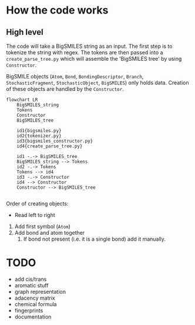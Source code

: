 # How the code works

## High level

The code will take a BigSMILES string as an input. The first step is to tokenize the string
with regex. The tokens are then passed into a `create_parse_tree.py` which will assemble the 'BigSMILES tree' by using
`Constructor`.

BigSMILE objects (`Atom`, `Bond`, `BondingDescriptor`, `Branch`, `StochasticFragment`, `StochasticObject`, `BigSMILES`) 
only holds data. Creation of these objects are handled by the `Constructor`.

```mermaid
flowchart LR
    BigSMILES_string
    Tokens
    Constructor
    BigSMILES_tree

    id1{bigsmiles.py}
    id2{tokenizer.py}
    id3{bigsmiles_constructor.py}
    id4{create_parse_tree.py}
    
    id1 -.-> BigSMILES_tree
    BigSMILES_string --> Tokens
    id2 -.-> Tokens
    Tokens --> id4
    id3 -.-> Constructor
    id4 --> Constructor
    Constructor --> BigSMILES_tree
    
```

Order of creating objects: 
* Read left to right 
1) Add first symbol (`Atom`)
2) Add bond and atom together
   1) If bond not present (i.e. it is a single bond) add it manually. 

# TODO
* add cis/trans
* aromatic stuff
* graph representation
* adacency matrix
* chemical formula
* fingerprints
* documentation